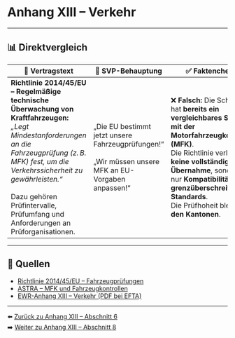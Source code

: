 # Anhang XIII – Verkehr

---

## 📊 Direktvergleich

| 📜 **Vertragstext** | 🧨 **SVP-Behauptung** | ✅ **Faktencheck** |
|---------------------|-----------------------|--------------------|
| **Richtlinie 2014/45/EU – Regelmäßige technische Überwachung von Kraftfahrzeugen:** _„Legt Mindestanforderungen an die Fahrzeugprüfung (z. B. MFK) fest, um die Verkehrssicherheit zu gewährleisten.“_ <br><br> Dazu gehören Prüfintervalle, Prüfumfang und Anforderungen an Prüforganisationen. | „Die EU bestimmt jetzt unsere Fahrzeugprüfungen!“ <br><br> „Wir müssen unsere MFK an EU-Vorgaben anpassen!“ | ❌ **Falsch:** Die Schweiz hat **bereits ein vergleichbares System mit der Motorfahrzeugkontrolle (MFK)**. <br> Die Richtlinie verlangt **keine vollständige Übernahme**, sondern nur **Kompatibilität bei grenzüberschreitenden Standards**. <br> Die Prüfhoheit bleibt **bei den Kantonen**. |

---

## 🔗 Quellen

- [Richtlinie 2014/45/EU – Fahrzeugprüfungen](https://eur-lex.europa.eu/legal-content/DE/TXT/?uri=CELEX:32014L0045)
- [ASTRA – MFK und Fahrzeugkontrollen](https://www.astra.admin.ch/)
- [EWR-Anhang XIII – Verkehr (PDF bei EFTA)](https://www.efta.int/media/documents/legal-texts/eea/annexes-to-the-agreement/Annex-XIII.pdf)

---

⬅️ [Zurück zu Anhang XIII – Abschnitt 6](anhang_XIII_abschnitt_6.md)  
➡️ [Weiter zu Anhang XIII – Abschnitt 8](anhang_XIII_abschnitt_8.md)
